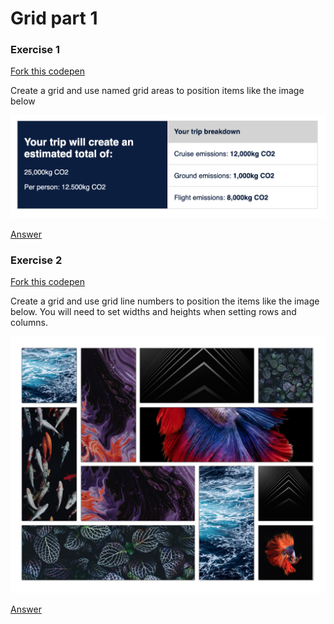 # Grid part 1

### Exercise 1

[Fork this codepen](https://codepen.io/Rumyra/pen/27e0a8c4fcc1a7a22a6f94e228e4cd02)

Create a grid and use named grid areas to position items like the image below

![estimate](em.png)

[Answer](https://codepen.io/Rumyra/pen/zYGwMzp)

### Exercise 2

[Fork this codepen](https://codepen.io/Rumyra/pen/bGNjbma)

Create a grid and use grid line numbers to position the items like the image below. You will need to set widths and heights when setting rows and columns.

![images](images.png)

[Answer](https://codepen.io/Rumyra/pen/NWPBKXw)